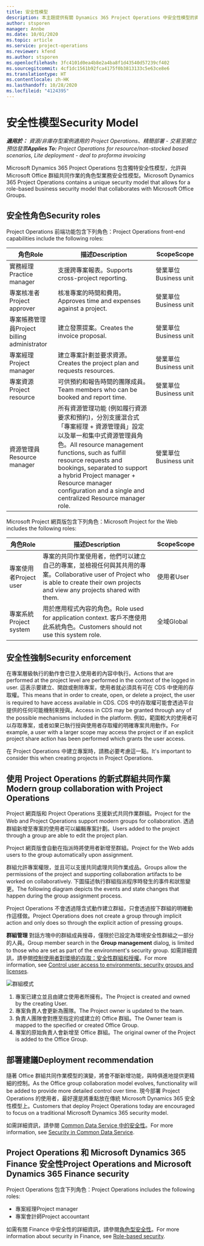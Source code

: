 ```yaml
---
title: 安全性模型
description: 本主題提供有關 Dynamics 365 Project Operations 中安全性模型的資訊。
author: stsporen
manager: Annbe
ms.date: 10/01/2020
ms.topic: article
ms.service: project-operations
ms.reviewer: kfend
ms.author: stsporen
ms.openlocfilehash: 3fc4101d0ea4b8e2a4ba8f1d43540d57239cf402
ms.sourcegitcommit: 4cf1dc1561b92fca4175f0b3813133c5e63ce8e6
ms.translationtype: HT
ms.contentlocale: zh-HK
ms.lasthandoff: 10/28/2020
ms.locfileid: "4124395"
---
```

# <a name="security-model"></a><span data-ttu-id="e73d1-103">安全性模型</span><span class="sxs-lookup"><span data-stu-id="e73d1-103">Security Model</span></span>

<span data-ttu-id="e73d1-104">_**適用於：** 資源/非庫存型案例適用的 Project Operations、精簡部署 - 交易至開立預估發票_</span><span class="sxs-lookup"><span data-stu-id="e73d1-104">_**Applies To:** Project Operations for resource/non-stocked based scenarios, Lite deployment - deal to proforma invoicing_</span></span>

<span data-ttu-id="e73d1-105">Microsoft Dynamics 365 Project Operations 包含獨特安全性模型，允許與 Microsoft Office 群組共同作業的角色型業務安全性模型。</span><span class="sxs-lookup"><span data-stu-id="e73d1-105">Microsoft Dynamics 365 Project Operations contains a unique security model that allows for a role-based business security model that collaborates with Microsoft Office Groups.</span></span> 


## <a name="security-roles"></a><span data-ttu-id="e73d1-106">安全性角色</span><span class="sxs-lookup"><span data-stu-id="e73d1-106">Security roles</span></span>
<span data-ttu-id="e73d1-107">Project Operations 前端功能包含下列角色：</span><span class="sxs-lookup"><span data-stu-id="e73d1-107">Project Operations front-end capabilities include the following roles:</span></span>

| <span data-ttu-id="e73d1-108">角色</span><span class="sxs-lookup"><span data-stu-id="e73d1-108">Role</span></span>                          | <span data-ttu-id="e73d1-109">描述</span><span class="sxs-lookup"><span data-stu-id="e73d1-109">Description</span></span>                                                                                                                                                                 | <span data-ttu-id="e73d1-110">Scope</span><span class="sxs-lookup"><span data-stu-id="e73d1-110">Scope</span></span> |
|-------------------------------|-----------------------------------------------------------------------------------------------------------------------------------------------------------------------------|------|
| <span data-ttu-id="e73d1-111">實務經理</span><span class="sxs-lookup"><span data-stu-id="e73d1-111">Practice manager</span></span>              | <span data-ttu-id="e73d1-112">支援跨專案報表。</span><span class="sxs-lookup"><span data-stu-id="e73d1-112">Supports cross-project reporting.</span></span>                                                                                                            | <span data-ttu-id="e73d1-113">營業單位</span><span class="sxs-lookup"><span data-stu-id="e73d1-113">Business unit</span></span>              |
| <span data-ttu-id="e73d1-114">專案核准者</span><span class="sxs-lookup"><span data-stu-id="e73d1-114">Project approver</span></span>              | <span data-ttu-id="e73d1-115">核准專案的時間和費用。</span><span class="sxs-lookup"><span data-stu-id="e73d1-115">Approves time and expenses against a project.</span></span>                                                                                                                              | <span data-ttu-id="e73d1-116">營業單位</span><span class="sxs-lookup"><span data-stu-id="e73d1-116">Business unit</span></span> |
| <span data-ttu-id="e73d1-117">專案帳務管理員</span><span class="sxs-lookup"><span data-stu-id="e73d1-117">Project billing administrator</span></span> | <span data-ttu-id="e73d1-118">建立發票提案。</span><span class="sxs-lookup"><span data-stu-id="e73d1-118">Creates the invoice proposal.</span></span>                                                                                                                                                 | <span data-ttu-id="e73d1-119">營業單位</span><span class="sxs-lookup"><span data-stu-id="e73d1-119">Business unit</span></span> |
| <span data-ttu-id="e73d1-120">專案經理</span><span class="sxs-lookup"><span data-stu-id="e73d1-120">Project manager</span></span>               | <span data-ttu-id="e73d1-121">建立專案計劃並要求資源。</span><span class="sxs-lookup"><span data-stu-id="e73d1-121">Creates the project plan and requests resources.</span></span>                                                                                                                              | <span data-ttu-id="e73d1-122">營業單位</span><span class="sxs-lookup"><span data-stu-id="e73d1-122">Business unit</span></span> |
| <span data-ttu-id="e73d1-123">專案資源</span><span class="sxs-lookup"><span data-stu-id="e73d1-123">Project resource</span></span>              | <span data-ttu-id="e73d1-124">可供預約和報告時間的團隊成員。</span><span class="sxs-lookup"><span data-stu-id="e73d1-124">Team members who can be booked and report time.</span></span>                                                                                                          | <span data-ttu-id="e73d1-125">營業單位</span><span class="sxs-lookup"><span data-stu-id="e73d1-125">Business unit</span></span>|
| <span data-ttu-id="e73d1-126">資源管理員</span><span class="sxs-lookup"><span data-stu-id="e73d1-126">Resource manager</span></span>              | <span data-ttu-id="e73d1-127">所有資源管理功能 (例如履行資源要求和預約)，分別支援混合式「專案經理 + 資源管理員」設定以及單一和集中式資源管理員角色。</span><span class="sxs-lookup"><span data-stu-id="e73d1-127">All resource management functions, such as fulfill resource requests and bookings, separated to support a hybrid Project manager + Resource manager configuration and a single and centralized Resource manager role.</span></span> | <span data-ttu-id="e73d1-128">營業單位</span><span class="sxs-lookup"><span data-stu-id="e73d1-128">Business unit</span></span> |


<span data-ttu-id="e73d1-129">Microsoft Project 網頁版包含下列角色：</span><span class="sxs-lookup"><span data-stu-id="e73d1-129">Microsoft Project for the Web includes the following roles:</span></span>

| <span data-ttu-id="e73d1-130">角色</span><span class="sxs-lookup"><span data-stu-id="e73d1-130">Role</span></span>           | <span data-ttu-id="e73d1-131">描述</span><span class="sxs-lookup"><span data-stu-id="e73d1-131">Description</span></span>                                                                                                        | <span data-ttu-id="e73d1-132">Scope</span><span class="sxs-lookup"><span data-stu-id="e73d1-132">Scope</span></span>  |
|----------------|--------------------------------------------------------------------------------------------------------------------|--------|
| <span data-ttu-id="e73d1-133">專案使用者</span><span class="sxs-lookup"><span data-stu-id="e73d1-133">Project user</span></span>   | <span data-ttu-id="e73d1-134">專案的共同作業使用者，他們可以建立自己的專案，並檢視任何與其共用的專案。</span><span class="sxs-lookup"><span data-stu-id="e73d1-134">Collaborative user of Project   who is able to create their own projects and view any projects shared with   them.</span></span> | <span data-ttu-id="e73d1-135">使用者</span><span class="sxs-lookup"><span data-stu-id="e73d1-135">User</span></span>   |
| <span data-ttu-id="e73d1-136">專案系統</span><span class="sxs-lookup"><span data-stu-id="e73d1-136">Project system</span></span> | <span data-ttu-id="e73d1-137">用於應用程式內容的角色。</span><span class="sxs-lookup"><span data-stu-id="e73d1-137">Role used for application   context.</span></span> <span data-ttu-id="e73d1-138">客戶不應使用此系統角色。</span><span class="sxs-lookup"><span data-stu-id="e73d1-138">Customers should not use this system role.</span></span>                                    | <span data-ttu-id="e73d1-139">全域</span><span class="sxs-lookup"><span data-stu-id="e73d1-139">Global</span></span> |

## <a name="security-enforcement"></a><span data-ttu-id="e73d1-140">安全性強制</span><span class="sxs-lookup"><span data-stu-id="e73d1-140">Security enforcement</span></span>
<span data-ttu-id="e73d1-141">在專案層級執行的動作會已登入使用者的內容中執行。</span><span class="sxs-lookup"><span data-stu-id="e73d1-141">Actions that are performed at the project level are performed in the context of the logged in user.</span></span> <span data-ttu-id="e73d1-142">這表示要建立、開啟或刪除專案，使用者就必須具有可在 CDS 中使用的存取權。</span><span class="sxs-lookup"><span data-stu-id="e73d1-142">This means that in order to create, open, or delete a project, the user is required to have access available in CDS.</span></span> <span data-ttu-id="e73d1-143">CDS 中的存取權可能會透過平台提供的任何可能機制來授與。</span><span class="sxs-lookup"><span data-stu-id="e73d1-143">Access in CDS may be granted through any of the possible mechanisms included in the platform.</span></span> <span data-ttu-id="e73d1-144">例如，範圍較大的使用者可以存取專案，或者如果已執行授與使用者存取權的明確專案共用動作。</span><span class="sxs-lookup"><span data-stu-id="e73d1-144">For example, a user with a larger scope may access the project or if an explicit project share action has been performed which grants the user access.</span></span>

<span data-ttu-id="e73d1-145">在 Project Operations 中建立專案時，請務必要考慮這一點。</span><span class="sxs-lookup"><span data-stu-id="e73d1-145">It's important to consider this when creating projects in Project Operations.</span></span>

## <a name="modern-group-collaboration-with-project-operations"></a><span data-ttu-id="e73d1-146">使用 Project Operations 的新式群組共同作業</span><span class="sxs-lookup"><span data-stu-id="e73d1-146">Modern group collaboration with Project Operations</span></span>
<span data-ttu-id="e73d1-147">Project 網頁版和 Project Operations 支援新式共同作業群組。</span><span class="sxs-lookup"><span data-stu-id="e73d1-147">Project for the Web and Project Operations support modern groups for collaboration.</span></span> <span data-ttu-id="e73d1-148">透過群組新增至專案的使用者可以編輯專案計劃。</span><span class="sxs-lookup"><span data-stu-id="e73d1-148">Users added to the project through a group are able to edit the project plan.</span></span>

<span data-ttu-id="e73d1-149">Project 網頁版會自動在指派時將使用者新增至群組。</span><span class="sxs-lookup"><span data-stu-id="e73d1-149">Project for the Web adds users to the group automatically upon assignment.</span></span>

<span data-ttu-id="e73d1-150">群組允許專案權限，並且可以支援共同處理共同作業成品。</span><span class="sxs-lookup"><span data-stu-id="e73d1-150">Groups allow the permissions of the project and supporting collaboration artifacts to be worked on collaboratively.</span></span> <span data-ttu-id="e73d1-151">下圖描述執行群組指派程序時發生的事件和狀態變更。</span><span class="sxs-lookup"><span data-stu-id="e73d1-151">The following diagram depicts the events and state changes that happen during the group assignment process.</span></span>

<span data-ttu-id="e73d1-152">Project Operations 不會透過隱含式動作建立群組，只會透過按下群組的明確動作這樣做。</span><span class="sxs-lookup"><span data-stu-id="e73d1-152">Project Operations does not create a group through implicit action and only does so through the explicit action of pressing groups.</span></span>

<span data-ttu-id="e73d1-153">**群組管理** 對話方塊中的群組成員搜尋，僅限於已設定為環境安全性群組之一部分的人員。</span><span class="sxs-lookup"><span data-stu-id="e73d1-153">Group member search in the **Group management** dialog, is limited to those who are set as part of the environment's security group.</span></span> <span data-ttu-id="e73d1-154">如需詳細資訊，請參閱[控制使用者對環境的存取：安全性群組和授權](https://docs.microsoft.com/power-platform/admin/control-user-access)。</span><span class="sxs-lookup"><span data-stu-id="e73d1-154">For more information, see [Control user access to environments: security groups and licenses](https://docs.microsoft.com/power-platform/admin/control-user-access).</span></span>

![群組模式](./media/groupsmode.png)

1. <span data-ttu-id="e73d1-156">專案已建立並且由建立使用者所擁有。</span><span class="sxs-lookup"><span data-stu-id="e73d1-156">The Project is created and owned by the creating User.</span></span>
2. <span data-ttu-id="e73d1-157">專案負責人會更新為團隊。</span><span class="sxs-lookup"><span data-stu-id="e73d1-157">The Project owner is updated to the team.</span></span>
3. <span data-ttu-id="e73d1-158">負責人團隊會對應至指定的或建立的 Office 群組。</span><span class="sxs-lookup"><span data-stu-id="e73d1-158">The Owner team is mapped to the specified or created Office Group.</span></span>
4. <span data-ttu-id="e73d1-159">專案的原始負責人會新增至 Office 群組。</span><span class="sxs-lookup"><span data-stu-id="e73d1-159">The original owner of the Project is added to the Office Group.</span></span>

## <a name="deployment-recommendation"></a><span data-ttu-id="e73d1-160">部署建議</span><span class="sxs-lookup"><span data-stu-id="e73d1-160">Deployment recommendation</span></span>
<span data-ttu-id="e73d1-161">隨著 Office 群組共同作業模型的演變，將會不斷新增功能，與時俱進地提供更精細的控制。</span><span class="sxs-lookup"><span data-stu-id="e73d1-161">As the Office group collaboration model evolves, functionality will be added to provide more detailed control over time.</span></span> <span data-ttu-id="e73d1-162">現今部署 Project Operations 的使用者，最好還是將重點放在傳統 Microsoft Dynamics 365 安全性模型上。</span><span class="sxs-lookup"><span data-stu-id="e73d1-162">Customers that deploy Project Operations today are encouraged to focus on a traditional Microsoft Dynamics 365 security model.</span></span>

<span data-ttu-id="e73d1-163">如需詳細資訊，請參閱 [Common Data Service 中的安全性](https://docs.microsoft.com/power-platform/admin/wp-security)。</span><span class="sxs-lookup"><span data-stu-id="e73d1-163">For more information, see [Security in Common Data Service](https://docs.microsoft.com/power-platform/admin/wp-security).</span></span>

## <a name="project-operations-and-microsoft-dynamics-365-finance-security"></a><span data-ttu-id="e73d1-164">Project Operations 和 Microsoft Dynamics 365 Finance 安全性</span><span class="sxs-lookup"><span data-stu-id="e73d1-164">Project Operations and Microsoft Dynamics 365 Finance security</span></span>
<span data-ttu-id="e73d1-165">Project Operations 包含下列角色：</span><span class="sxs-lookup"><span data-stu-id="e73d1-165">Project Operations includes the following roles:</span></span>

- <span data-ttu-id="e73d1-166">專案經理</span><span class="sxs-lookup"><span data-stu-id="e73d1-166">Project manager</span></span>
- <span data-ttu-id="e73d1-167">專案會計師</span><span class="sxs-lookup"><span data-stu-id="e73d1-167">Project accountant</span></span>

<span data-ttu-id="e73d1-168">如需有關 Finance 中安全性的詳細資訊，請參閱[角色型安全性](https://docs.microsoft.com/dynamics365/fin-ops-core/dev-itpro/sysadmin/role-based-security)。</span><span class="sxs-lookup"><span data-stu-id="e73d1-168">For more information about security in Finance, see [Role-based security](https://docs.microsoft.com/dynamics365/fin-ops-core/dev-itpro/sysadmin/role-based-security).</span></span>


